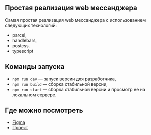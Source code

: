 ## Простая реализация web мессанджера

Самая простая реализация web мессанджера с использованием следующих технологий:
- parcel,
- handlebars,
- postcss.
- typescript

## Команды запуска

- `npm run dev` — запуск версии для разработчика,
- `npm run build` — сборка стабильной версии,
- `npm run start` — сборка стабильной версии и просмотр ее на локальном сервере.

## Где можно посмотреть

- [Figma](https://www.figma.com/file/47UCaSNkcfBNP2GuZaJS8p/web-messanger-v1?node-id=1%3A102)
- [Проект](https://sparkly-madeleine-29e503.netlify.app)
